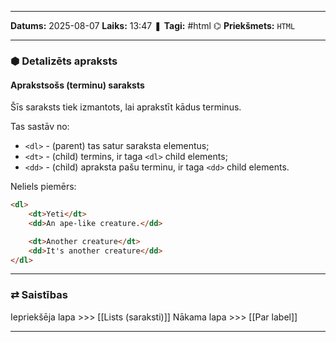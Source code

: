 ___

**Datums:** 2025-08-07
**Laiks:** 13:47
❚ **Tagi:** #html
⌬ **Priekšmets:**  `HTML`

---
### ⬢ Detalizēts apraksts
#### Aprakstsošs (terminu) saraksts

Šīs saraksts tiek izmantots, lai aprakstīt kādus terminus.

Tas sastāv no:

- `<dl>` - (parent) tas satur saraksta elementus;
- `<dt>` - (child) termins, ir taga `<dl>` child elements;
- `<dd>` - (child) apraksta pašu terminu, ir taga `<dd>` child elements.

Neliels piemērs:

```html
<dl>
	<dt>Yeti</dt>
	<dd>An ape-like creature.</dd>

	<dt>Another creature</dt>
	<dd>It's another creature</dd>
</dl>
```

---
### ⇄ Saistības

Iepriekšēja lapa >>> [[Lists (saraksti)]]
Nākama lapa >>> [[Par label]]

---